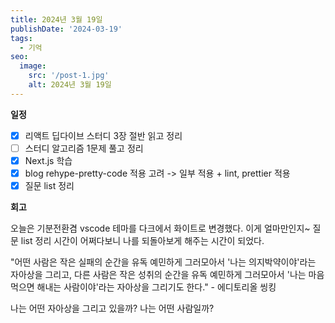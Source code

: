 ```yaml
---
title: 2024년 3월 19일
publishDate: '2024-03-19'
tags:
  - 기억
seo:
  image:
    src: '/post-1.jpg'
    alt: 2024년 3월 19일
---
```


**일정**

- [x] 리액트 딥다이브 스터디 3장 절반 읽고 정리
- [ ] 스터디 알고리즘 1문제 풀고 정리
- [x] Next.js 학습
- [x] blog rehype-pretty-code 적용 고려 -> 일부 적용 + lint, prettier 적용
- [x] 질문 list 정리

**회고**

오늘은 기분전환겸 vscode 테마를 다크에서 화이트로 변경했다. 이게 얼마만인지~
질문 list 정리 시간이 어쩌다보니 나를 되돌아보게 해주는 시간이 되었다.

"어떤 사람은 작은 실패의 순간을 유독 예민하게 그러모아서 '나는 의지박약이야'라는 자아상을 그리고, 다른 사람은 작은 성취의 순간을 유독 예민하게 그러모아서 '나는 마음먹으면 해내는 사람이야'라는 자아상을 그리기도 한다." - 에디토리올 씽킹

나는 어떤 자아상을 그리고 있을까? 나는 어떤 사람일까?

